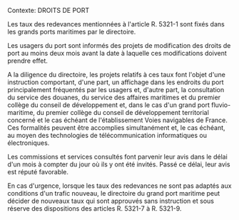 Contexte: DROITS DE PORT

Les taux des redevances mentionnées à l'article R. 5321-1 sont fixés dans les grands ports maritimes par le directoire.

Les usagers du port sont informés des projets de modification des droits de port au moins deux mois avant la date à laquelle ces modifications doivent prendre effet.

A la diligence du directoire, les projets relatifs à ces taux font l'objet d'une instruction comportant, d'une part, un affichage dans les endroits du port principalement fréquentés par les usagers et, d'autre part, la consultation du service des douanes, du service des affaires maritimes et du premier collège du conseil de développement et, dans le cas d'un grand port fluvio-maritime, du premier collège du conseil de développement territorial concerné et le cas échéant de l'établissement Voies navigables de France. Ces formalités peuvent être accomplies simultanément et, le cas échéant, au moyen des technologies de télécommunication informatiques ou électroniques.

Les commissions et services consultés font parvenir leur avis dans le délai d'un mois à compter du jour où ils y ont été invités. Passé ce délai, leur avis est réputé favorable.

En cas d'urgence, lorsque les taux des redevances ne sont pas adaptés aux conditions d'un trafic nouveau, le directoire du grand port maritime peut décider de nouveaux taux qui sont approuvés sans instruction et sous réserve des dispositions des articles R. 5321-7 à R. 5321-9.